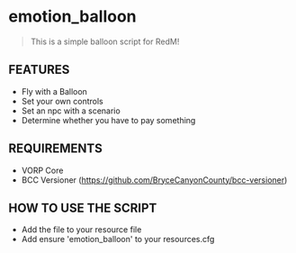 # emotion_balloon

> This is a simple balloon script for RedM!

## FEATURES
- Fly with a Balloon
- Set your own controls
- Set an npc with a scenario
- Determine whether you have to pay something

## REQUIREMENTS
- VORP Core
- BCC Versioner (https://github.com/BryceCanyonCounty/bcc-versioner)

## HOW TO USE THE SCRIPT
- Add the file to your resource file
- Add ensure 'emotion_balloon' to your resources.cfg